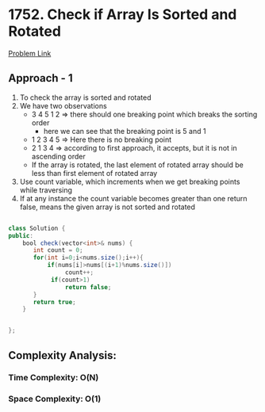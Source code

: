 # 1752. Check if Array Is Sorted and Rotated

[Problem Link]([https://leetcode.com/problems/check-if-array-is-sorted-and-rotated/](https://www.geeksforgeeks.org/problems/second-largest3735/1))

## Approach - 1

1. To check the array is sorted and rotated
2. We have two observations
   - 3 4 5 1 2 => there should one breaking point which breaks the sorting order
     - here we can see that the breaking point is 5 and 1
   - 1 2 3 4 5 => Here there is no breaking point
   - 2 1 3 4 => according to first approach, it accepts, but it is not in ascending order
   - If the array is rotated, the last element of rotated array should be less than first element of rotated array
3. Use count variable, which increments when we get breaking points while traversing
4. If at any instance the count variable becomes greater than one return false, means the given array is not sorted and rotated

```Java

class Solution {
public:
    bool check(vector<int>& nums) {
       int count = 0;
       for(int i=0;i<nums.size();i++){
           if(nums[i]>nums[(i+1)%nums.size()])
                count++;
            if(count>1)
                return false;
       }
       return true;
    }


};

```

## Complexity Analysis:

### Time Complexity: O(N)

### Space Complexity: O(1)
